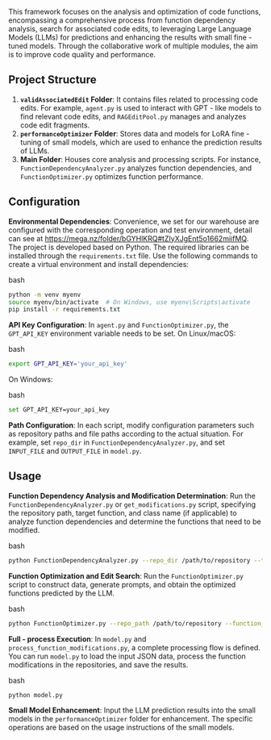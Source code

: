 This framework focuses on the analysis and optimization of code functions, encompassing a comprehensive process from function dependency analysis, search for associated code edits, to leveraging Large Language Models (LLMs) for predictions and enhancing the results with small fine - tuned models. Through the collaborative work of multiple modules, the aim is to improve code quality and performance.

## Project Structure

1. **`validAssociatedEdit` Folder**: It contains files related to processing code edits. For example, `agent.py` is used to interact with GPT - like models to find relevant code edits, and `RAGEditPool.py` manages and analyzes code edit fragments.
2. **`performanceOptimizer` Folder**: Stores data and models for LoRA fine - tuning of small models, which are used to enhance the prediction results of LLMs.
3. **Main Folder**: Houses core analysis and processing scripts. For instance, `FunctionDependencyAnalyzer.py` analyzes function dependencies, and `FunctionOptimizer.py` optimizes function performance.

## Configuration

**Environmental Dependencies**: Convenience, we set for our warehouse are configured with the corresponding operation and test environment, detail can see at https://mega.nz/folder/bGYHlKRQ#tZIyXJgEnt5o1662miifMQ. The project is developed based on Python. The required libraries can be installed through the `requirements.txt` file. Use the following commands to create a virtual environment and install dependencies:

bash

```bash
python -m venv myenv
source myenv/bin/activate  # On Windows, use myenv\Scripts\activate
pip install -r requirements.txt
```

**API Key Configuration**: In `agent.py` and `FunctionOptimizer.py`, the `GPT_API_KEY` environment variable needs to be set. On Linux/macOS:

bash

```bash
export GPT_API_KEY='your_api_key'
```

On Windows:

bash

```bash
set GPT_API_KEY=your_api_key
```

**Path Configuration**: In each script, modify configuration parameters such as repository paths and file paths according to the actual situation. For example, set `repo_dir` in `FunctionDependencyAnalyzer.py`, and set `INPUT_FILE` and `OUTPUT_FILE` in `model.py`.

## Usage

**Function Dependency Analysis and Modification Determination**: Run the `FunctionDependencyAnalyzer.py` or `get_modifications.py` script, specifying the repository path, target function, and class name (if applicable) to analyze function dependencies and determine the functions that need to be modified.

bash

```bash
python FunctionDependencyAnalyzer.py --repo_dir /path/to/repository --target_function magphase
```

**Function Optimization and Edit Search**: Run the `FunctionOptimizer.py` script to construct data, generate prompts, and obtain the optimized functions predicted by the LLM.

bash

```bash
python FunctionOptimizer.py --repo_path /path/to/repository --function_name target_function
```

**Full - process Execution**: In `model.py` and `process_function_modifications.py`, a complete processing flow is defined. You can run `model.py` to load the input JSON data, process the function modifications in the repositories, and save the results.

bash

```bash
python model.py
```

**Small Model Enhancement**: Input the LLM prediction results into the small models in the `performanceOptimizer` folder for enhancement. The specific operations are based on the usage instructions of the small models.